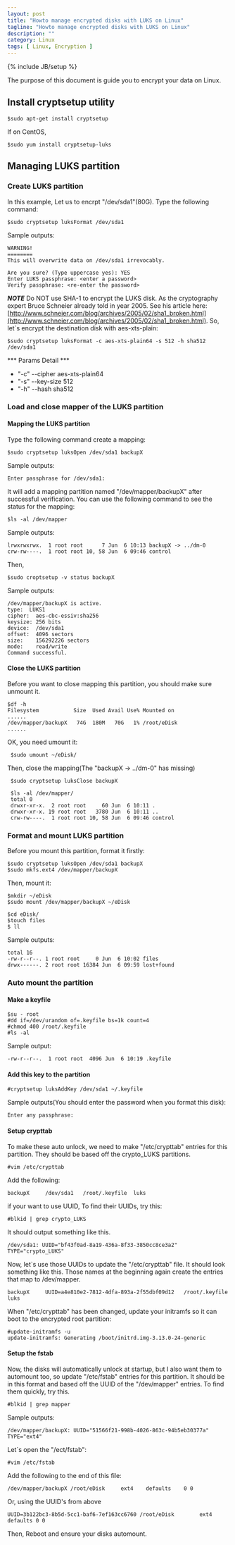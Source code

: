 ```yaml
---
layout: post
title: "Howto manage encrypted disks with LUKS on Linux"
tagline: "Howto manage encrypted disks with LUKS on Linux"
description: ""
category: Linux
tags: [ Linux, Encryption ]
---
```

{% include JB/setup %}

The purpose of this document is guide you to encrypt your data on Linux.

## Install cryptsetup utility

	$sudo apt-get install cryptsetup

If on CentOS,

	$sudo yum install cryptsetup-luks

## Managing LUKS partition

### Create LUKS partition 
 
In this example,  Let us to encrpt "/dev/sda1"(80G). Type the following command:

	$sudo cryptsetup luksFormat /dev/sda1

Sample outputs:

	WARNING!
	========
	This will overwrite data on /dev/sda1 irrevocably.

	Are you sure? (Type uppercase yes): YES
	Enter LUKS passphrase: <enter a password>
	Verify passphrase: <re-enter the password>

***NOTE*** Do NOT use SHA-1 to encrypt the LUKS disk. As the cryptography expert Bruce Schneier already told in year 2005. See his article here: [http://www.schneier.com/blog/archives/2005/02/sha1_broken.html](http://www.schneier.com/blog/archives/2005/02/sha1_broken.html). So, let`s encrypt the destination disk with aes-xts-plain:

	$sudo cryptsetup luksFormat -c aes-xts-plain64 -s 512 -h sha512 /dev/sda1

*** Params Detail ***

- "-c" --cipher aes-xts-plain64 
- "-s" --key-size 512 
- "-h" --hash sha512

### Load and close mapper of the LUKS partition

#### Mapping the LUKS partition

Type the following command create a mapping:

	$sudo cryptsetup luksOpen /dev/sda1 backupX

Sample outputs:

	Enter passphrase for /dev/sda1:

It will add a mapping partition named "/dev/mapper/backupX" after successful verification. You can use the following 
command to see the status for the mapping:

	$ls -al /dev/mapper

Sample outputs:

	lrwxrwxrwx.  1 root root      7 Jun  6 10:13 backupX -> ../dm-0
	crw-rw----.  1 root root 10, 58 Jun  6 09:46 control

Then,

	$sudo croptsetup -v status backupX

Sample outputs:

	/dev/mapper/backupX is active.
	type:  LUKS1
	cipher:  aes-cbc-essiv:sha256
	keysize: 256 bits
	device:  /dev/sda1
	offset:  4096 sectors
	size:    156292226 sectors
	mode:    read/write
	Command successful.

#### Close the LUKS partition

Before you want to close mapping this partition, you should make sure unmount it.
 
    $df -h
    Filesystem           Size  Used Avail Use% Mounted on
    ...... 
	/dev/mapper/backupX   74G  180M   70G   1% /root/eDisk
	......
 
OK, you need umount it:
 
     $sudo umount ~/eDisk/
 
Then, close the mapping(The "backupX -> ../dm-0" has missing)
 
     $sudo cryptsetup luksClose backupX
 
     $ls -al /dev/mapper/
     total 0
     drwxr-xr-x.  2 root root     60 Jun  6 10:11 .
     drwxr-xr-x. 19 root root   3780 Jun  6 10:11 ..
     crw-rw----.  1 root root 10, 58 Jun  6 09:46 control

### Format and mount LUKS partition

Before you mount this partition, format it firstly:

	$sudo cryptsetup luksOpen /dev/sda1 backupX
	$sudo mkfs.ext4	/dev/mapper/backupX

Then, mount it:

	$mkdir ~/eDisk
    $sudo mount /dev/mapper/backupX	~/eDisk

	$cd eDisk/
	$touch files
	$ ll

Sample outputs:

	total 16
	-rw-r--r--. 1 root root     0 Jun  6 10:02 files
	drwx------. 2 root root 16384 Jun  6 09:59 lost+found

### Auto mount the partition

#### Make a keyfile
	
	$su - root
	#dd if=/dev/urandom of=.keyfile bs=1k count=4
	#chmod 400 /root/.keyfile
	#ls -al

Sample output:

	-rw-r--r--.  1 root root  4096 Jun  6 10:19 .keyfile

#### Add this key to the partition

	#cryptsetup luksAddKey /dev/sda1 ~/.keyfile

Sample outputs(You should enter the password when you format this disk):	

	Enter any passphrase:

#### Setup crypttab

To make these auto unlock, we need to make "/etc/crypttab" entries for this partition. They should be based off the 
crypto_LUKS partitions.

	#vim /etc/crypttab

Add the following:

	backupX		/dev/sda1	/root/.keyfile	luks

if your want to use UUID, To find their UUIDs, try this:

	#blkid | grep crypto_LUKS

It should output something like this.

	/dev/sda1: UUID="bf43f0ad-8a19-436a-8f33-3850cc8ce3a2" TYPE="crypto_LUKS" 

Now, let`s use those UUIDs to update the "/etc/crypttab" file. It should look something like this. Those names at the beginning again create the entries that map to /dev/mapper.

	backupX     UUID=a4e810e2-7812-4dfa-893a-2f55dbf09d12   /root/.keyfile  luks

When "/etc/crypttab" has been changed, update your initramfs so it can boot to the encrypted root partition:

	#update-initramfs -u
	update-initramfs: Generating /boot/initrd.img-3.13.0-24-generic

#### Setup the fstab

Now, the disks will automatically unlock at startup, but I also want them to automount too, so update "/etc/fstab" entries for 
this partition. It should be in this format and based off the UUID of the "/dev/mapper" entries. To find them quickly, try this.

	#blkid | grep mapper

Sample outputs:

	/dev/mapper/backupX: UUID="51566f21-998b-4026-863c-94b5eb30377a" TYPE="ext4" 

Let`s open the "/ect/fstab":

	#vim /etc/fstab

Add the following to the end of this file:

	/dev/mapper/backupX	/root/eDisk		ext4    defaults	0 0

Or, using the UUID's from above

	UUID=3b122bc3-8b5d-5cc1-baf6-7ef163cc6760 /root/eDisk        ext4         defaults 0 0


Then, Reboot and ensure your disks automount. 	
	



	

